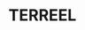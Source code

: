 ---
lastmod: '2025-04-06T06:05:20+00:00'
latitude: -32.22050122
layout: suburb
longitude: 152.0443123
postcode: '2422'
state: NSW
title: TERREEL
url: /nsw/terreel/
---